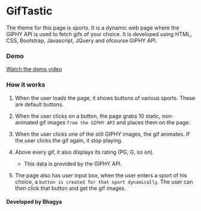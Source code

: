 # GifTastic
The theme for this page is sports. It is a dynamic web page where the GIPHY API is used to fetch gifs of your choice. It is developed using HTML, CSS, Bootstrap, Javascript, JQuery and ofcourse GIPHY API.

### Demo
[Watch the demo video](https://calm-inlet-38692.herokuapp.com/)

### How it works

1. When the user loads the page, it shows buttons of various sports. These are default buttons.

3. When the user clicks on a button, the page grabs 10 static, non-animated gif images `from the GIPHY API` and places them on the page. 

4. When the user clicks one of the still GIPHY images, the gif animates. If the user clicks the gif again, it stop playing.

5. Above every gif, it also displays its rating (PG, G, so on). 
	* This data is provided by the GIPHY API.

6. The page also has user input box, when the user enters a sport of his choice, a `button is created for that sport dynamically`. The user can then click that button and get the gif images.


#### Developed by Bhagya
